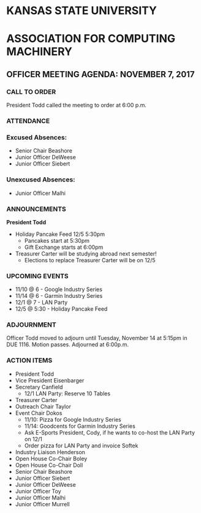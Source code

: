 # KANSAS STATE UNIVERSITY
# ASSOCIATION FOR COMPUTING MACHINERY
## OFFICER MEETING AGENDA: NOVEMBER 7, 2017

### CALL TO ORDER
President Todd called the meeting to order at 6:00 p.m.
### ATTENDANCE
### Excused Absences:
* Senior Chair Beashore
* Junior Officer DeWeese
* Junior Officer Siebert

### Unexcused Absences:
 * Junior Officer Malhi

### ANNOUNCEMENTS
**President Todd**
* Holiday Pancake Feed 12/5 5:30pm
	* Pancakes start at 5:30pm
	* Gift Exchange starts at 6:00pm
* Treasurer Carter will be studying abroad next semester!
	* Elections to replace Treasurer Carter will be on 12/5

### UPCOMING EVENTS
* 11/10 @ 6 - Google Industry Series
* 11/14 @ 6 - Garmin Industry Series
* 12/1 @ 7 - LAN Party
* 12/5 @ 5:30 - Holiday Pancake Feed

### ADJOURNMENT
Officer Todd moved to adjourn until Tuesday, November 14 at 5:15pm in DUE 1116. Motion passes. Adjourned at 6:00p.m.

### ACTION ITEMS
* President Todd
* Vice President Eisenbarger
* Secretary Canfield
	* 12/1 LAN Party: Reserve 10 Tables
* Treasurer Carter
* Outreach Chair Taylor
* Event Chair Dokos
	* 11/10: Pizza for Google Industry Series
	* 11/14: Goodcents for Garmin Industry Series
	* Ask E-Sports President, Cody, if he wants to co-host the LAN Party on 12/1
	* Order pizza for LAN Party and invoice Softek
* Industry Liaison Henderson
* Open House Co-Chair Boley
* Open House Co-Chair Doll
* Senior Chair Beashore
* Junior Officer Siebert
* Junior Officer DeWeese
* Junior Officer Toy
* Junior Officer Malhi
* Junior Officer Murrell
